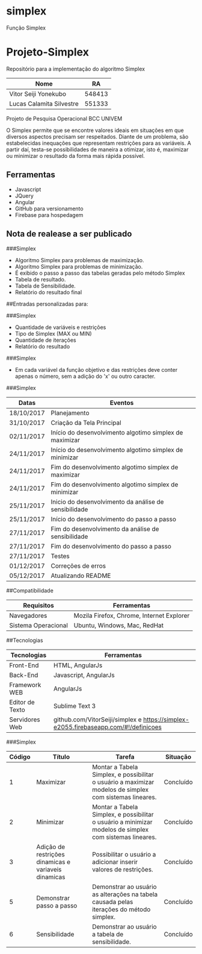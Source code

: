 # simplex
Função Simplex


# Projeto-Simplex
Repositório para a implementação do algoritmo Simplex

Nome							| RA
------------------------------	|--------
Vitor Seiji Yonekubo  	| 548413
Lucas Calamita Silvestre		| 551333

Projeto de Pesquisa Operacional
BCC UNIVEM

O Simplex permite que se encontre valores ideais em situações em que diversos aspectos precisam ser respeitados. Diante de um problema, são estabelecidas inequações que representam restrições para as variáveis. A partir daí, testa-se possibilidades de maneira a otimizar, isto é, maximizar ou minimizar o resultado da forma mais rápida possível.


## Ferramentas

- Javascript
- JQuery
- Angular
- GitHub para versionamento
- Firebase para hospedagem

## Nota de realease a ser publicado

###Simplex

- Algoritmo Simplex para problemas de maximização.
- Algoritmo Simplex para problemas de minimização.
- É exibido o passo a passo das tabelas geradas pelo método Simplex
- Tabela de resultado.
- Tabela de Sensibilidade.
- Relatório do resultado final


##Entradas personalizadas para:

###Simplex

- Quantidade de variáveis e restrições
- Tipo de Simplex (MAX ou MIN)
- Quantidade de iterações
- Relatório do resultado

###Simplex

- Em cada variável da função objetivo e das restrições deve conter apenas o número, sem a adição do 'x' ou outro caracter.




###Simplex

Datas 	  		| Eventos
--------------- | ----------------------------------------------------------
18/10/2017    	| Planejamento
31/10/2017    	| Criação da Tela Principal
02/11/2017    	| Início do desenvolvimento algotimo simplex de maximizar
24/11/2017  	  | Início do desenvolvimento algotimo simplex de minimizar
24/11/2017    	| Fim do desenvolvimento algotimo simplex de maximizar
24/11/2017    	| Fim do desenvolvimento algotimo simplex de minimizar
25/11/2017    	| Inicio do desenvolvimento da análise de sensibilidade
25/11/2017    	| Início do desenvolvimento do passo a passo
27/11/2017    	| Fim do desenvolvimento da análise de sensibilidade
27/11/2017    	| Fim do desenvolvimento do passo a passo
27/11/2017    	| Testes
01/12/2017    	| Correções de erros
05/12/2017    	| Atualizando README


##Compatibilidade

Requisitos 			| Ferramentas
--------- 			| ------
Navegadores     	| Mozila Firefox, Chrome, Internet Explorer
Sistema Operacional | Ubuntu, Windows, Mac, RedHat

##Tecnologias

Tecnologias 	| Ferramentas
--------- 		| ------
Front-End     	| HTML, AngularJs
Back-End    	| Javascript, AngularJs
Framework WEB   | AngularJs
Editor de Texto | Sublime Text 3
Servidores Web  | github.com/VitorSeiji/simplex e https://simplex-e2055.firebaseapp.com/#!/definicoes



###Simplex

Código 		| Título 												| Tarefa 																									| Situação 
--------- 	| ------ 												| -------																									| ----------
1 			| Maximizar 											| Montar a Tabela Simplex, e possibilitar o usuário a maximizar modelos de simplex com sistemas lineares. 	| Concluído 
2 			| Minimizar 											| Montar a Tabela Simplex, e possibilitar o usuário a minimizar modelos de simplex com sistemas lineares. 	| Concluído 
3 			| Adição de restrições dinamicas e variaveis dinamicas	| Possibilitar o usuário a adicionar inserir valores de restrições. 							| Concluído 
5 			| Demonstrar passo a passo 								| Demonstrar ao usuário as alterações na tabela causada pelas iterações do método simplex. 					| Concluído
6  			| Sensibilidade 										| Demonstrar ao usuário a tabela de sensibilidade. 															| Concluído
